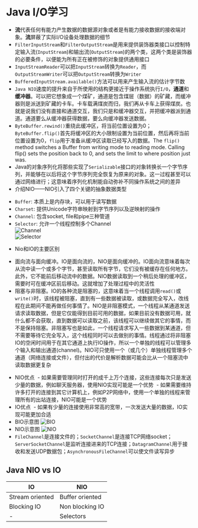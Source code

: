 # Java I/O学习
+ **流**代表任何有能力产生数据的数据源对象或者是有能力接收数据的接收端对象。**流**屏蔽了实际I/O设备处理数据的细节
+ `FilterInputStream`和`FilterOutputStream`是用来提供装饰器类接口以控制特定输入流(`InputStream`)和输出流(`OutputStream`)的两个类，这两个类是装饰器的必要条件，以便能为所有正在被修饰的对象提供通用接口
+ `InputStreamReader`可以把`InputStream`转换为`Reader`，而`OutputStreamWriter`可以把`OutputStream`转换为`Writer`
+ `BufferedInputStream.available()`方法可以用来产生输入流的估计字节数
+ `Java NIO`速度的提升来自于所使用的结构更接近于操作系统执行`I/O`，**通道**和**缓冲器**。可以把它想象成一个煤矿，通道是包含煤层（数据）的矿藏，而缓冲器则是派送到矿藏的卡车。卡车载满煤炭而归，我们再从卡车上获得煤炭。也就是说我们没有直接和通道交互，我们只是和缓冲器交互，并把缓冲器派到通道。通道要么从缓冲器获得数据，要么向缓冲器发送数据。
+ `ByteBuffer.rewind()`重绕此缓冲区，将当前位置设置为0；`ByteBuffer.flip()`首先将缓冲区的大小限制设置为当前位置，然后再将当前位置设置为0，`flip`用于准备从缓冲区读取已经写入的数据。The `flip()` method switches a Buffer from writing mode to reading mode. Calling flip() sets the position back to 0, and sets the limit to where position just was.
+ Java的对象序列化将那些实现了`Serializable`接口的对象转换长一个字节序列，并能够在以后将这个字节序列完全恢复为原来的对象。这一过程甚至可以通过网络进行；这意味着序列化机制能自动弥补不同操作系统之间的差异
+ 介绍NIO——NIO引入了四个关键的抽象数据类型
 - `Buffer`: 本质上是内存块，可以用于读写数据
 - `Charset`: 提供Unicode字符串映射到字节序列以及逆映射的操作
 - `Channel`: 包含socket, file和pipe三种管道
 - `Selector`: 允许一个线程控制多个Channel  
 ![Channel](http://tutorials.jenkov.com/images/java-nio/overview-channels-buffers.png)  
 ![Selector](http://tutorials.jenkov.com/images/java-nio/overview-selectors.png)
+ Nio和IO的主要区别
 - 面向流与面向缓冲。IO是面向流的，NIO是面向缓冲的。IO面向流意味着每次从流中读一个或多个字节，甚至读取所有字节，它们没有被缓存在任何地方。此外，它不能前后移动流中的数据。NIO数据读取到一个稍后处理的缓冲区，需要时可在缓冲区前后移动。这就增加了处理过程中的灵活性
 - 阻塞与非阻塞。IO的各种流是阻塞的，这意味着当一个线程调用`read()`或`write()`时，该线程被阻塞，直到有一些数据被读取，或数据完全写入，改线程在此期间不能再做任何事情了。NIO是非阻塞模式，一个线程从某通道发送请求读取数据，但是它仅能得到目前可用的数据，如果目前没有数据可用，就什么都不会获取，直到数据可以读取之前，该线程可以继续做其它的事情，而不是保持阻塞。非阻塞写也是如此，一个线程请求写入一些数据到某通道，但不需要等待它完全写入，这个线程同时可以去做别的事情。线程通过将非阻塞IO的空闲时间用于在其它通道上执行IO操作，所以一个单独的线程可以管理多个输入和输出通道(channel)。NIO可只使用一个（或几个）单独线程管理多个通道（网络连接或文件），但付出的代价是解析数据可能会比从一个阻塞流中读取数据更复杂
 + NIO优点
  - 如果需要管理同时打开的成千上万个连接，这些连接每次只是发送少量的数据，例如聊天服务器，使用NIO实现可能是一个优势
  - 如果需要维持许多打开的连接到其它计算机上，例如P2P网络中，使用一个单独的线程来管理所有的出站连接，NIO可能是一个优势
 + IO优点
  - 如果有少量的连接使用非常高的宽带，一次发送大量的数据，IO实现可能更加合适
 + BIO示意图
![BIO](http://img.blog.csdn.net/20150507161118213?watermark/2/text/aHR0cDovL2Jsb2cuY3Nkbi5uZXQvaHVodWlfY3M=/font/5a6L5L2T/fontsize/400/fill/I0JBQkFCMA==/dissolve/70/gravity/Center)
 + NIO示意图
![NIO](http://img.blog.csdn.net/20150507165828514?watermark/2/text/aHR0cDovL2Jsb2cuY3Nkbi5uZXQvaHVodWlfY3M=/font/5a6L5L2T/fontsize/400/fill/I0JBQkFCMA==/dissolve/70/gravity/Center)
 + `FileChannel`是连接文件的；`SocketChannel`是连接TCP网络socket；`ServerSocketChannel`是监听连接进来的TCP连接；`DatagramChannel`用于接收和发送UDP数据包；`AsynchronousFileChannel`可以使文件读写异步
 ## Java NIO vs IO
|IO|NIO|
|--|---|
|Stream oriented|Buffer oriented|
|Blocking IO|Non blocking IO|
|-|Selectors|
